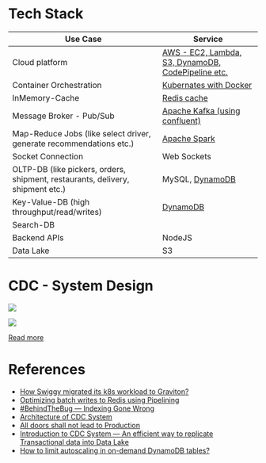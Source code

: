 # Tech Stack

| Use Case                                                                       | Service                                                                                         |
|--------------------------------------------------------------------------------|-------------------------------------------------------------------------------------------------|
| Cloud platform                                                                 | [AWS - EC2, Lambda, S3, DynamoDB, CodePipeline etc.](../../2_AWSComponents/Readme.md)           |
| Container Orchestration                                                        | [Kubernates with Docker](../../1_HLDDesignComponents/6_ContainerOrchestrationServices/Readme.md) |
| InMemory-Cache                                                                 | [Redis cache](../../1_HLDDesignComponents/3_DatabaseComponents/In-Memory-DB/Redis/Readme.md) |
| Message Broker - Pub/Sub                                                       | [Apache Kafka (using confluent)](../../1_HLDDesignComponents/4_MessageBrokers/Kafka/Readme.md)  |
| Map-Reduce Jobs (like select driver, generate recommendations etc.)            | [Apache Spark](../../1_HLDDesignComponents/5_BigDataComponents/ETLServices/StreamProcessing/ApacheSpark.md) |
| Socket Connection                                                              | Web Sockets                                                                                     |
| OLTP-DB (like pickers, orders, shipment, restaurants, delivery, shipment etc.) | MySQL, [DynamoDB]()                                                                             |
| Key-Value-DB (high throughput/read/writes)                                     | [DynamoDB]()                                                                                    |
| Search-DB                                                                      |                                                                                                 |
| Backend APIs                                                                   | NodeJS                                                                                          |
| Data Lake                                                                      | S3                                                                                              |

# CDC - System Design

![](https://miro.medium.com/v2/resize:fit:1400/0*nP8YV-H-FBTPXBUg)

![](https://miro.medium.com/v2/resize:fit:1400/format:webp/1*V8PvRfNVyd0OM2E4AKstgg.png)

[Read more](https://bytes.swiggy.com/architecture-of-cdc-system-a975a081691f)

# References
- [How Swiggy migrated its k8s workload to Graviton?](https://bytes.swiggy.com/how-swiggy-migrated-its-k8s-workload-to-graviton-d2643bbc7871)
- [Optimizing batch writes to Redis using Pipelining](https://bytes.swiggy.com/optimizing-batch-writes-to-redis-using-pipelining-d480ebaf4653)
- [#BehindTheBug — Indexing Gone Wrong](https://bytes.swiggy.com/behindthebug-indexing-gone-wrong-6b4d682fd805)
- [Architecture of CDC System](https://bytes.swiggy.com/architecture-of-cdc-system-a975a081691f)
- [All doors shall not lead to Production](https://bytes.swiggy.com/all-doors-shall-not-lead-to-production-e33bf293265f)
- [Introduction to CDC System — An efficient way to replicate Transactional data into Data Lake](https://bytes.swiggy.com/introduction-to-cdc-system-an-efficient-way-to-replicate-transactional-data-into-data-lake-c10f99c7a3fd)
- [How to limit autoscaling in on-demand DynamoDB tables?](https://bytes.swiggy.com/how-to-limit-autoscaling-in-on-demand-dynamodb-tables-c57e20cbbbcf)